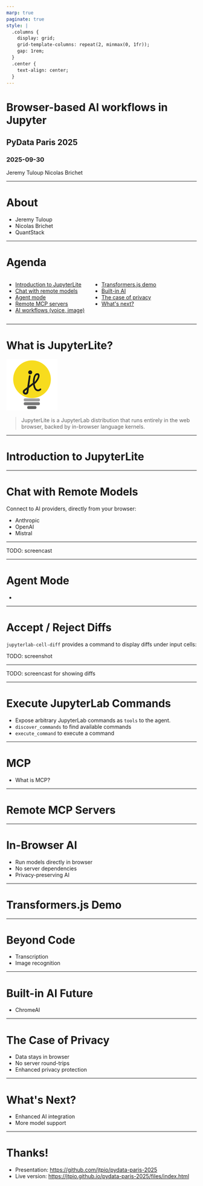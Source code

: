 ```yaml
---
marp: true
paginate: true
style: |
  .columns {
    display: grid;
    grid-template-columns: repeat(2, minmax(0, 1fr));
    gap: 1rem;
  }
  .center {
    text-align: center;
  }
---
```


<style>
section::after {
  content: attr(data-marpit-pagination) '/' attr(data-marpit-pagination-total);
}
img[alt~="center"] {
  display: block;
  margin: 0 auto;
}
iframe {
  border: none;
}
</style>

<div class="center">

# Browser-based AI workflows in Jupyter

## PyData Paris 2025

### 2025-09-30

Jeremy Tuloup
Nicolas Brichet

</div>

---

# About

- Jeremy Tuloup
- Nicolas Brichet
- QuantStack

---

# Agenda

<div class="columns">
<div>

- [Introduction to JupyterLite](#4)
- [Chat with remote models](#5)
- [Agent mode](#6)
- [Remote MCP servers](#9)
- [AI workflows (voice, image)](#10)

</div>
<div>

- [Transformers.js demo](#11)
- [Built-in AI](#12)
- [The case of privacy](#13)
- [What's next?](#14)

</div>
</div>

---

# What is JupyterLite?

![bg fit right:33%](https://raw.githubusercontent.com/jupyterlite/jupyterlite/main/docs/_static/icon.svg)

> JupyterLite is a JupyterLab distribution that runs entirely in the web browser, backed by in-browser language kernels.

---

# Introduction to JupyterLite

---

# Chat with Remote Models

Connect to AI providers, directly from your browser:

- Anthropic
- OpenAI
- Mistral

---

TODO: screencast

---

# Agent Mode

-

---

# Accept / Reject Diffs

`jupyterlab-cell-diff` provides a command to display diffs under input cells:

TODO: screenshot

---

TODO: screencast for showing diffs

---

# Execute JupyterLab Commands

- Expose arbitrary JupyterLab commands as `tools` to the agent.
- `discover_commands` to find available commands
- `execute_command` to execute a command

---

# MCP

- What is MCP?

---

# Remote MCP Servers

---

# In-Browser AI

- Run models directly in browser
- No server dependencies
- Privacy-preserving AI

---

# Transformers.js Demo

---

# Beyond Code

- Transcription
- Image recognition

---

# Built-in AI Future

- ChromeAI

---

# The Case of Privacy

- Data stays in browser
- No server round-trips
- Enhanced privacy protection

---

# What's Next?

- Enhanced AI integration
- More model support

---

# Thanks!

- Presentation: https://github.com/jtpio/pydata-paris-2025
- Live version: https://jtpio.github.io/pydata-paris-2025/files/index.html
